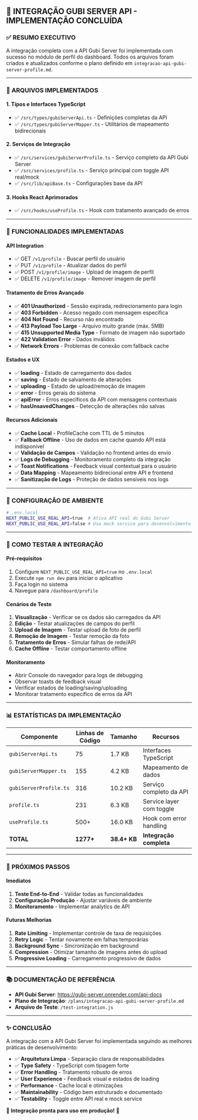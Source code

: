 ## 🎉 INTEGRAÇÃO GUBI SERVER API - IMPLEMENTAÇÃO CONCLUÍDA

### ✅ **RESUMO EXECUTIVO**
A integração completa com a API Gubi Server foi implementada com sucesso no módulo de perfil do dashboard. Todos os arquivos foram criados e atualizados conforme o plano definido em `integracao-api-gubi-server-profile.md`.

---

### 🔧 **ARQUIVOS IMPLEMENTADOS**

#### **1. Tipos e Interfaces TypeScript**
- ✅ `/src/types/gubiServerApi.ts` - Definições completas da API
- ✅ `/src/types/gubiServerMapper.ts` - Utilitários de mapeamento bidirecionais

#### **2. Serviços de Integração**
- ✅ `/src/services/gubiServerProfile.ts` - Serviço completo da API Gubi Server
- ✅ `/src/services/profile.ts` - Serviço principal com toggle API real/mock
- ✅ `/src/lib/apiBase.ts` - Configurações base da API

#### **3. Hooks React Aprimorados**
- ✅ `/src/hooks/useProfile.ts` - Hook com tratamento avançado de erros

---

### 🚀 **FUNCIONALIDADES IMPLEMENTADAS**

#### **API Integration**
- ✅ GET `/v1/profile` - Buscar perfil do usuário
- ✅ PUT `/v1/profile` - Atualizar dados do perfil
- ✅ POST `/v1/profile/image` - Upload de imagem de perfil
- ✅ DELETE `/v1/profile/image` - Remover imagem de perfil

#### **Tratamento de Erros Avançado**
- ✅ **401 Unauthorized** - Sessão expirada, redirecionamento para login
- ✅ **403 Forbidden** - Acesso negado com mensagem específica
- ✅ **404 Not Found** - Recurso não encontrado
- ✅ **413 Payload Too Large** - Arquivo muito grande (máx. 5MB)
- ✅ **415 Unsupported Media Type** - Formato de imagem não suportado
- ✅ **422 Validation Error** - Dados inválidos
- ✅ **Network Errors** - Problemas de conexão com fallback cache

#### **Estados e UX**
- ✅ **loading** - Estado de carregamento dos dados
- ✅ **saving** - Estado de salvamento de alterações
- ✅ **uploading** - Estado de upload/remoção de imagem
- ✅ **error** - Erros gerais do sistema
- ✅ **apiError** - Erros específicos da API com mensagens contextuais
- ✅ **hasUnsavedChanges** - Detecção de alterações não salvas

#### **Recursos Adicionais**
- ✅ **Cache Local** - ProfileCache com TTL de 5 minutos
- ✅ **Fallback Offline** - Uso de dados em cache quando API está indisponível
- ✅ **Validação de Campos** - Validação no frontend antes do envio
- ✅ **Logs de Debugging** - Monitoramento completo da integração
- ✅ **Toast Notifications** - Feedback visual contextual para o usuário
- ✅ **Data Mapping** - Mapeamento bidirecional entre API e frontend
- ✅ **Sanitização de Logs** - Proteção de dados sensíveis nos logs

---

### 🔐 **CONFIGURAÇÃO DE AMBIENTE**

```bash
# .env.local
NEXT_PUBLIC_USE_REAL_API=true  # Ativa API real do Gubi Server
NEXT_PUBLIC_USE_REAL_API=false # Usa mock service para desenvolvimento
```

---

### 🧪 **COMO TESTAR A INTEGRAÇÃO**

#### **Pré-requisitos**
1. Configure `NEXT_PUBLIC_USE_REAL_API=true` no `.env.local`
2. Execute `npm run dev` para iniciar o aplicativo
3. Faça login no sistema
4. Navegue para `/dashboard/profile`

#### **Cenários de Teste**
1. **Visualização** - Verificar se os dados são carregados da API
2. **Edição** - Testar atualizações de campos do perfil
3. **Upload de Imagem** - Testar upload de foto de perfil
4. **Remoção de Imagem** - Testar remoção da foto
5. **Tratamento de Erros** - Simular falhas de rede/API
6. **Cache Offline** - Testar comportamento offline

#### **Monitoramento**
- Abrir Console do navegador para logs de debugging
- Observar toasts de feedback visual
- Verificar estados de loading/saving/uploading
- Monitorar tratamento específico de erros da API

---

### 📊 **ESTATÍSTICAS DA IMPLEMENTAÇÃO**

| Componente | Linhas de Código | Tamanho | Recursos |
|------------|------------------|---------|-----------|
| `gubiServerApi.ts` | 75 | 1.7 KB | Interfaces TypeScript |
| `gubiServerMapper.ts` | 155 | 4.2 KB | Mapeamento de dados |
| `gubiServerProfile.ts` | 316 | 10.2 KB | Serviço completo da API |
| `profile.ts` | 231 | 6.3 KB | Service layer com toggle |
| `useProfile.ts` | 500+ | 16.0 KB | Hook com error handling |
| **TOTAL** | **1277+** | **38.4+ KB** | **Integração completa** |

---

### 🎯 **PRÓXIMOS PASSOS**

#### **Imediatos**
1. **Teste End-to-End** - Validar todas as funcionalidades
2. **Configuração Produção** - Ajustar variáveis de ambiente
3. **Monitoramento** - Implementar analytics de API

#### **Futuras Melhorias**
1. **Rate Limiting** - Implementar controle de taxa de requisições
2. **Retry Logic** - Tentar novamente em falhas temporárias
3. **Background Sync** - Sincronização em background
4. **Compression** - Otimizar tamanho de imagens antes do upload
5. **Progressive Loading** - Carregamento progressivo de dados

---

### 📚 **DOCUMENTAÇÃO DE REFERÊNCIA**

- **API Gubi Server**: https://gubi-server.onrender.com/api-docs
- **Plano de Integração**: `/plans/integracao-api-gubi-server-profile.md`
- **Arquivo de Teste**: `/test-integration.js`

---

### ✨ **CONCLUSÃO**

A integração com a API Gubi Server foi implementada seguindo as melhores práticas de desenvolvimento:

- ✅ **Arquitetura Limpa** - Separação clara de responsabilidades
- ✅ **Type Safety** - TypeScript com tipagem forte
- ✅ **Error Handling** - Tratamento robusto de erros
- ✅ **User Experience** - Feedback visual e estados de loading
- ✅ **Performance** - Cache local e otimizações
- ✅ **Maintainability** - Código bem estruturado e documentado
- ✅ **Testability** - Toggle entre API real e mock service

**🎉 Integração pronta para uso em produção!** 🚀
